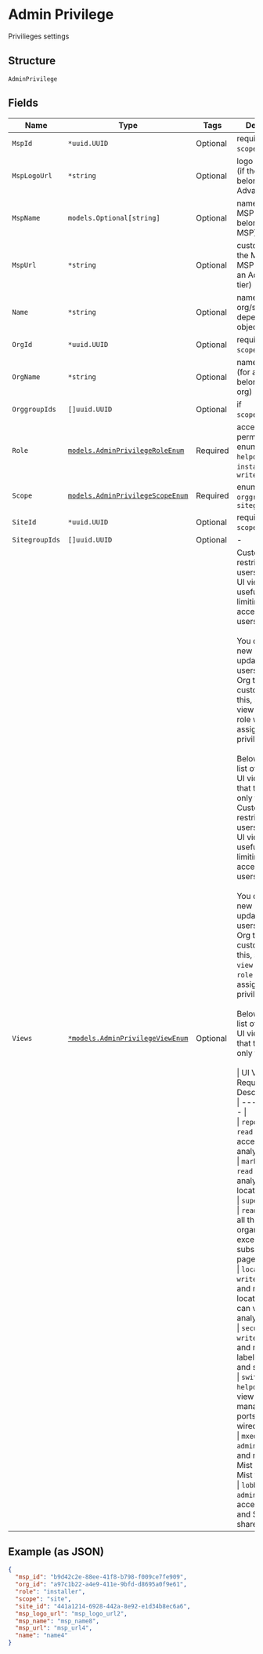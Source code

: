 
# Admin Privilege

Privilieges settings

## Structure

`AdminPrivilege`

## Fields

| Name | Type | Tags | Description |
|  --- | --- | --- | --- |
| `MspId` | `*uuid.UUID` | Optional | required if `scope`==`msp` |
| `MspLogoUrl` | `*string` | Optional | logo of the MSP (if the MSP belongs to an Advanced tier) |
| `MspName` | `models.Optional[string]` | Optional | name of the MSP (if the org belongs to an MSP) |
| `MspUrl` | `*string` | Optional | custom url of the MSP (if the MSP belongs to an Advanced tier) |
| `Name` | `*string` | Optional | name of the org/site/MSP depending on object scope |
| `OrgId` | `*uuid.UUID` | Optional | required if `scope`==`org` |
| `OrgName` | `*string` | Optional | name of the org (for a site belonging to org) |
| `OrggroupIds` | `[]uuid.UUID` | Optional | if `scope`==`orggroup` |
| `Role` | [`models.AdminPrivilegeRoleEnum`](../../doc/models/admin-privilege-role-enum.md) | Required | access permissions. enum: `admin`, `helpdesk`, `installer`, `read`, `write` |
| `Scope` | [`models.AdminPrivilegeScopeEnum`](../../doc/models/admin-privilege-scope-enum.md) | Required | enum: `msp`, `org`, `orggroup`, `site`, `sitegroup` |
| `SiteId` | `*uuid.UUID` | Optional | required if `scope`==`site` |
| `SitegroupIds` | `[]uuid.UUID` | Optional | - |
| `Views` | [`*models.AdminPrivilegeViewEnum`](../../doc/models/admin-privilege-view-enum.md) | Optional | Custom roles restrict Org users to specific UI views. This is useful for limiting UI access of Org users.<br><br>You can invite a new user or update existing users in your Org to this custom role. For this, specify view along with role when assigning privileges.<br><br>Below are the list of supported UI views. Note that this is UI only feature<br>Custom roles restrict Org users to specific UI views. This is useful for limiting UI access of Org users.<br><br>You can invite a new user or update existing users in your Org to this custom role. For this, specify `view` along with `role` when assigning privileges.<br><br>Below are the list of supported UI views. Note that this is UI only feature<br><br>\| UI View \| Required Role \| Description \|<br>\| --- \| --- \| --- \|<br>\| `reporting` \| `read` \| full access to all analytics tools \|<br>\| `marketing` \| `read` \| can view analytics and location maps \|<br>\| `super_observer` \| `read` \| can view all the organization except the subscription page \|<br>\| `location` \| `write` \| can view and manage location maps, can view analytics \|<br>\| `security` \| `write` \| can view and manage site labels, policies and security \|<br>\| `switch_admin` \| `helpdesk` \| can view and manage Switch ports, can view wired clients \|<br>\| `mxedge_admin` \| `admin` \| can view and manage Mist edges and Mist tunnels \|<br>\| `lobby_admin` \| `admin` \| full access to Org and Site Pre-shared keys \| |

## Example (as JSON)

```json
{
  "msp_id": "b9d42c2e-88ee-41f8-b798-f009ce7fe909",
  "org_id": "a97c1b22-a4e9-411e-9bfd-d8695a0f9e61",
  "role": "installer",
  "scope": "site",
  "site_id": "441a1214-6928-442a-8e92-e1d34b8ec6a6",
  "msp_logo_url": "msp_logo_url2",
  "msp_name": "msp_name8",
  "msp_url": "msp_url4",
  "name": "name4"
}
```


